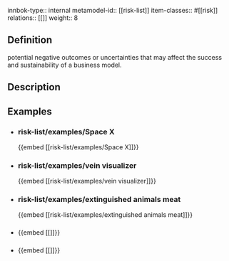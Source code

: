 
innbok-type:: internal
metamodel-id:: [[risk-list]]
item-classes:: #[[risk]]
relations:: [[]]
weight:: 8

## Definition
potential negative outcomes or uncertainties that may affect the success and sustainability of a business model.
## Description
## Examples
- ### risk-list/examples/Space X
  {{embed [[risk-list/examples/Space X]]}}
- ### risk-list/examples/vein visualizer
  {{embed [[risk-list/examples/vein visualizer]]}}
- ### risk-list/examples/extinguished animals meat
  {{embed [[risk-list/examples/extinguished animals meat]]}}
- ### 
  {{embed [[]]}}
- ### 
  {{embed [[]]}}


